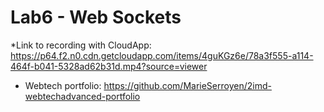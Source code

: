 # Lab6 - Web Sockets

*Link to recording with CloudApp:
https://p64.f2.n0.cdn.getcloudapp.com/items/4guKGz6e/78a3f555-a114-464f-b041-5328ad62b31d.mp4?source=viewer

* Webtech portfolio:
https://github.com/MarieSerroyen/2imd-webtechadvanced-portfolio 